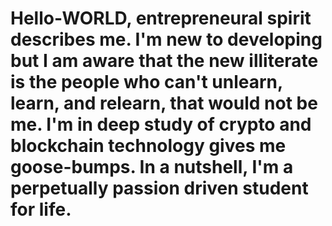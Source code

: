 # Hello-WORLD, entrepreneural spirit describes me. I'm new to developing but I am aware that the new illiterate is the people who can't unlearn, learn, and relearn, that would not be me. I'm in deep study of crypto and blockchain technology gives me goose-bumps. In a nutshell, I'm a perpetually passion driven student for life.
